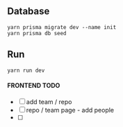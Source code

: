 ## Database

```
yarn prisma migrate dev --name init
yarn prisma db seed

```

## Run

```
yarn run dev
```

#### FRONTEND TODO

- [ ] add team / repo
- [ ] repo / team page - add people
- [ ]
